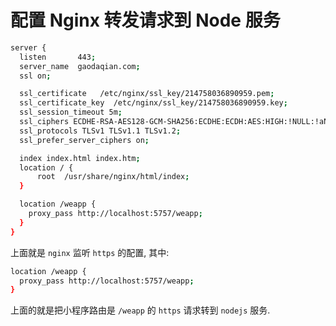 # 配置 Nginx 转发请求到 Node 服务

```bash
server {
  listen       443;
  server_name  gaodaqian.com;
  ssl on;

  ssl_certificate   /etc/nginx/ssl_key/214758036890959.pem;
  ssl_certificate_key  /etc/nginx/ssl_key/214758036890959.key;
  ssl_session_timeout 5m;
  ssl_ciphers ECDHE-RSA-AES128-GCM-SHA256:ECDHE:ECDH:AES:HIGH:!NULL:!aNULL:!MD5:!ADH:!RC4;
  ssl_protocols TLSv1 TLSv1.1 TLSv1.2;
  ssl_prefer_server_ciphers on;

  index index.html index.htm;
  location / {
      root  /usr/share/nginx/html/index;
  }

  location /weapp {
    proxy_pass http://localhost:5757/weapp;
  }
}
```

上面就是 `nginx` 监听 `https` 的配置, 其中:

```bash
location /weapp {
  proxy_pass http://localhost:5757/weapp;
}
```

上面的就是把小程序路由是 `/weapp` 的 `https` 请求转到 `nodejs` 服务.